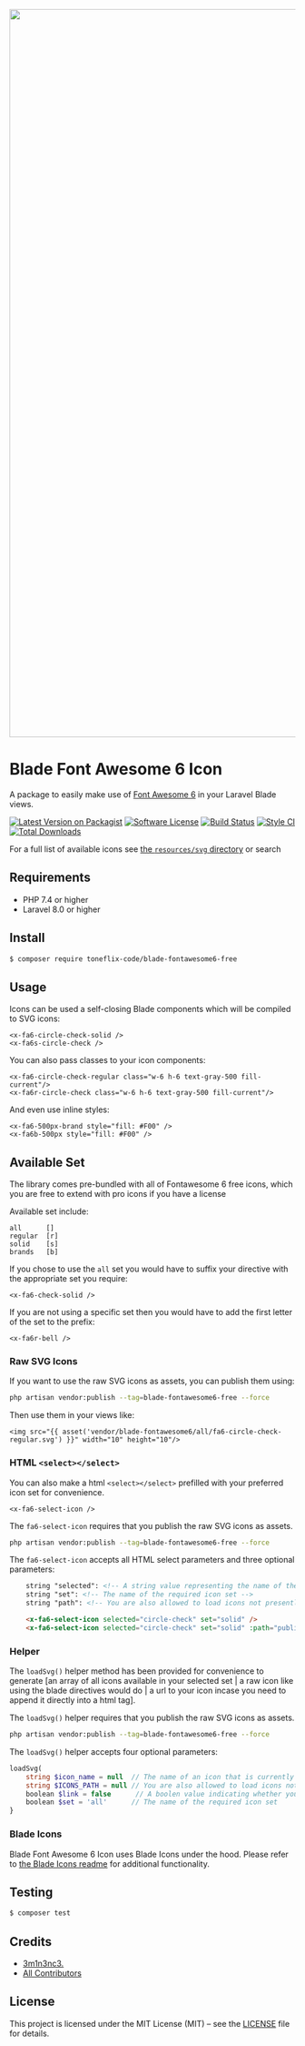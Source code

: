 <p align="center">
    <img src="https://banners.beyondco.de/Blade%20Font%20Awesome%206%20Icon.png?theme=light&packageManager=composer+require&packageName=toneflix-code%2Fblade-fontawesome6-free&pattern=topography&style=style_2&description=A+package+to+easily+make+use+of+Font+Awesome+6+Icons+in+your+Laravel+Blade+views.&md=1&showWatermark=1&fontSize=100px&images=https%3A%2F%2Flaravel.com%2Fimg%2Flogomark.min.svg" width="1280" title="Social Card Blade Font Awesome 6 Icon">
</p>

# Blade Font Awesome 6 Icon

A package to easily make use of [Font Awesome 6](https://fontawesome.com/) in your Laravel Blade views.

[![Latest Version on Packagist][ico-version]][link-packagist]
[![Software License][ico-license]](LICENSE)
[![Build Status][ico-github-actions]][link-github-actions]
[![Style CI][ico-styleci]][link-styleci]
[![Total Downloads][ico-downloads]][link-downloads]

For a full list of available icons see [the `resources/svg` directory](./resources/svg) or search

## Requirements

- PHP 7.4 or higher
- Laravel 8.0 or higher

## Install

```sh
$ composer require toneflix-code/blade-fontawesome6-free
```

## Usage

Icons can be used a self-closing Blade components which will be compiled to SVG icons:
```blade
<x-fa6-circle-check-solid />
<x-fa6s-circle-check />
```

You can also pass classes to your icon components:
```blade
<x-fa6-circle-check-regular class="w-6 h-6 text-gray-500 fill-current"/>
<x-fa6r-circle-check class="w-6 h-6 text-gray-500 fill-current"/>
```

And even use inline styles:
```blade
<x-fa6-500px-brand style="fill: #F00" />
<x-fa6b-500px style="fill: #F00" />
```

## Available Set

The library comes pre-bundled with all of Fontawesome 6 free icons, which you are free to extend with pro icons if you have a license

Available set include:
```
all      []
regular  [r]
solid    [s]
brands   [b]
```
If you chose to use the `all` set you would have to suffix your directive with the appropriate set you require:
```
<x-fa6-check-solid />
``` 

If you are not using a specific set then you would have to add the first letter of the set to the prefix:
```
<x-fa6r-bell />
``` 

### Raw SVG Icons
 
If you want to use the raw SVG icons as assets, you can publish them using: 

```bash
php artisan vendor:publish --tag=blade-fontawesome6-free --force
```

Then use them in your views like:

```blade
<img src="{{ asset('vendor/blade-fontawesome6/all/fa6-circle-check-regular.svg') }}" width="10" height="10"/>
```

### HTML `<select></select>`
You can also make a html `<select></select>` prefilled with your preferred icon set for convenience.
```blade
<x-fa6-select-icon />
```
The `fa6-select-icon` requires that you publish the raw SVG icons as assets.

```bash
php artisan vendor:publish --tag=blade-fontawesome6-free --force
```

The `fa6-select-icon` accepts all HTML select parameters and three optional parameters:
```html
    string "selected": <!-- A string value representing the name of the currently selected icon -->
    string "set": <!-- The name of the required icon set -->
    string "path": <!-- You are also allowed to load icons not presently part of the library, in this case use an absolute path to the required icons directory -->

    <x-fa6-select-icon selected="circle-check" set="solid" />
    <x-fa6-select-icon selected="circle-check" set="solid" :path="public_path('icons/remix')" />
```

### Helper
The `loadSvg()` helper method has been provided for convenience to generate [an array of all icons available in your selected set | a raw icon like using the blade directives would do | a url to your icon incase you need to append it directly into a html tag].

The `loadSvg()` helper requires that you publish the raw SVG icons as assets.

```bash
php artisan vendor:publish --tag=blade-fontawesome6-free --force
```

The `loadSvg()` helper accepts four optional parameters:
```php
loadSvg(
    string $icon_name = null  // The name of an icon that is currently available in the active set
    string $ICONS_PATH = null // You are also allowed to load icons not presently part of the library, in this case use an absolute path to the required icons directory
    boolean $link = false      // A boolen value indicating whether you want a the raw icon returned or an absolute link to the icon
    boolean $set = 'all'      // The name of the required icon set
}
```

### Blade Icons

Blade Font Awesome 6 Icon uses Blade Icons under the hood. Please refer to [the Blade Icons readme](https://github.com/blade-ui-kit/blade-icons) for additional functionality.


## Testing

```bash
$ composer test
```

## Credits

- [3m1n3nc3.][link-author] 
- [All Contributors][link-contributors]

## License

This project is licensed under the MIT License (MIT) – see the [LICENSE](LICENSE) file for details.

[ico-version]: https://img.shields.io/badge/packagist-v1.00-blue.svg?style=flat-square&logo=packagist
[ico-license]: https://img.shields.io/badge/license-MIT-brightgreen.svg?style=flat-square
[ico-github-actions]: https://img.shields.io/github/workflow/status/toneflix/blade-fontawesome6-free/Tests.svg?style=flat-square
[ico-styleci]: https://styleci.io/repos/442621603/shield
[ico-downloads]: https://img.shields.io/packagist/dt/toneflix-code/blade-fontawesome6-free.svg?style=flat-square

[link-packagist]: https://packagist.org/packages/toneflix-code/blade-fontawesome6-free
[link-github-actions]: https://github.com/toneflix/blade-fontawesome6-free/actions
[link-styleci]: https://styleci.io/repos/442621603
[link-downloads]: https://packagist.org/packages/toneflix-code/blade-fontawesome6-free
[link-author]: https://github.com/3m1n3nc3 
[link-contributors]: ../../contributors

